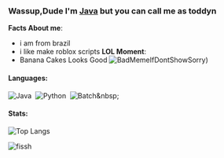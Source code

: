 ### Wassup,Dude I'm [Java](JavaUpdated) but you can call me as toddyn

**Facts About me**:

- i am from brazil
- i like make roblox scripts
**LOL Moment**:
- Banana Cakes Looks Good
![BadMemeIfDontShowSorry](shorturl.at/dsMV9))&nbsp;

#### Languages:

![Java](https://img.shields.io/badge/Java-ED8B00?style=for-the-badge&logo=java&logoColor=white)&nbsp;
![Python](https://img.shields.io/badge/Python-3776AB?style=for-the-badge&logo=python&logoColor=white)&nbsp;
![Batch]([https://img.shields.io/badge/Shell_Script-121011?style=for-the-badge&logo=gnu-bash&logoColor=white](https://img.shields.io/badge/windows%20terminal-4D4D4D?style=for-the-badge&logo=windows%20terminal&logoColor=whit))&nbsp;

#### Stats:

![Top Langs](https://github-readme-stats.vercel.app/api/top-langs/?username=JavaUpdated&hide=javascript,css,scss,html&theme=tokyonight)

![fissh](https://github-readme-stats.vercel.app/api?username={username}&theme=blue-green)
